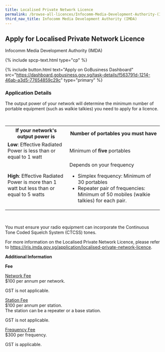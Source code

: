 ```yaml
---
title: Localised Private Network Licence
permalink: /browse-all-licences/Infocomm-Media-Development-Authority-(IMDA)/Localised-Private-Network-Licence
third_nav_title: Infocomm Media Development Authority (IMDA)
---
```


## Apply for Localised Private Network Licence

Infocomm Media Development Authority (IMDA)

{% include spcp-text.html type="cp" %}

{% include button.html text="Apply on GoBusiness Dashboard" src="https://dashboard.gobusiness.gov.sg/task-details/f563791d-1214-46ab-a3d5-77654859c29c" type="primary" %}

<H3>Application Details</H3>

<p>The output power of your network will determine the minimum number of portable equipment (such as walkie talkies) you need to apply for a licence.</p>
<br>
<table>
<tr>
<th  style="width:40%">If your network's output power is</th>
<th>Number of portables you must have</th>
</tr>
<tr>
<td><b>Low</b>: Effective Radiated Power is less than or equal to 1 watt</td>
<td>Minimum of <b>five</b> portables</td>
</tr>
<tr>
<td><b>High</b>: Effective Radiated Power is more than 1 watt but less than or equal to 5 watts</td>
<td>Depends on your frequency
<ul>
<li>Simplex frequency: Minimum of 30 portables</li>
<li>Repeater pair of frequencies: Minimum of 50 mobiles (walkie talkies) for each pair.</li>
</ul> 
</td>
</tr>
</table> 
<br>
<p>You must ensure your radio equipment can incorporate the Continuous Tone Coded Squelch System (CTCSS) tones.</p>
<p>For more information on the Localised Private Network Licence, please refer to <a href="https://iris.imda.gov.sg/application/localised-private-network-licence">https://iris.imda.gov.sg/application/localised-private-network-licence</a>.</p>

<strong>Additional Information</strong>

<p><strong>Fee</strong></p>
<p><span style="text-decoration: underline;">Network Fee<br></span>$100 per annum per network.</p>
<p>GST is not applicable.</p>
<p><span style="text-decoration: underline;">Station Fee</span><br>$100 per annum per station.<br>The station can be a repeater or a base station.</p>
<p>GST is not applicable.&nbsp;</p>
<p><span style="text-decoration: underline;">Frequency Fee<br></span>$300 per frequency.</p>
<p>GST is applicable.</p>

